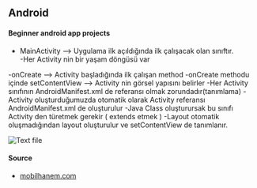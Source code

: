 ## Android
#### Beginner android app projects

* MainActivity --> Uygulama ilk açıldığında ilk çalışacak olan sınıftır.  
-Her Activity nin bir yaşam döngüsü var

-onCreate --> Activity başladığında ilk çalışan method
-onCreate methodu içinde setContentView --> Activity nin görsel yapısını belirler
-Her Activity sınıfının AndroidManifest.xml de referansı olmak zorundadır(tanımlama)
-Activity oluşturduğumuzda otomatik olarak Activity referansı AndroidManifest.xml de oluşturulur
-Java Class oluşturursak bu sınıfı Activity den türetmek gerekir ( extends etmek ) 
-Layout otomatik oluşmadığından layout oluşturulur ve setContentView de tanımlanır.

![Text file](https://www.mobilhanem.com/wp-content/uploads/2017/08/android_activity_lifecycle.jpg)

#### Source
- [mobilhanem.com](https://www.mobilhanem.com/android-egitimleri/)
